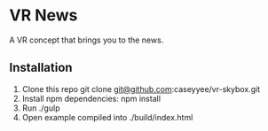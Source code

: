 # VR News

A VR concept that brings you to the news.

## Installation

1. Clone this repo git clone git@github.com:caseyyee/vr-skybox.git
1. Install npm dependencies: npm install
1. Run ./gulp
1. Open example compiled into ./build/index.html
